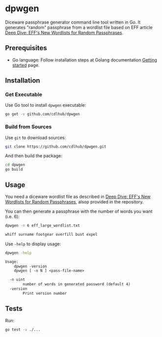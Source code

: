 # dpwgen

Diceware passphrase generator command line tool written in Go. It generates "random" passphrase from a wordlist file based on EFF article [Deep Dive: EFF's New Wordlists for Random Passphrases](https://www.eff.org/deeplinks/2016/07/new-wordlists-random-passphrases).

## Prerequisites

* Go language: Follow installation steps at Golang documentation [Getting started](https://golang.org/doc/install) page.

## Installation

### Get Executable

Use Go tool to install `dpwgen` executable:

```sh
go get -v github.com/cdlhub/dpwgen
```

### Build from Sources

Use `git` to download sources:

```sh
git clone https://github.com/cdlhub/dpwgen.git
```

And then build the package:

```sh
cd dpwgen
go build
```

## Usage

You need a diceware wordlist file as described in [Deep Dive: EFF's New Wordlists for Random Passphrases](https://www.eff.org/deeplinks/2016/07/new-wordlists-random-passphrases), alsop provided in the repository.

You can then generate a passphrase with the number of words you want (i.e. 6):

```sh
dpwgen -n 6 eff_large_wordlist.txt
```

```txt
whiff surname footgear overfill bust expel
```

Use `-help` to display usage:

```sh
dpwgen -help
```

```txt
Usage:
	dpwgen -version
	dpwgen [ -n N ] <pass-file-name> 

  -n uint
    	number of words in generated password (default 4)
  -version
    	Print version number
```

## Tests

Run:

```sh
go test -v ./...
```
